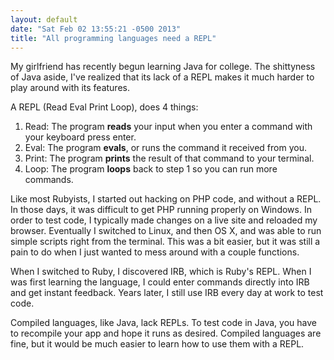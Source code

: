 ```yaml
---
layout: default
date: "Sat Feb 02 13:55:21 -0500 2013"
title: "All programming languages need a REPL"
---
```


My girlfriend has recently begun learning Java for college. The shittyness of
Java aside, I've realized that its lack of a REPL makes it much harder to play
around with its features.

A REPL (Read Eval Print Loop), does 4 things:

1. Read: The program **reads** your input when you enter a command with your
   keyboard press enter.
2. Eval: The program **evals**, or runs the command it received from you.
3. Print: The program **prints** the result of that command to your terminal.
4. Loop: The program **loops** back to step 1 so you can run more commands.

Like most Rubyists, I started out hacking on PHP code, and without a REPL.  In
those days, it was difficult to get PHP running properly on Windows. In order
to test code, I typically made changes on a live site and reloaded my browser.
Eventually I switched to Linux, and then OS X, and was able to run simple
scripts right from the terminal. This was a bit easier, but it was still a
pain to do when I just wanted to mess around with a couple functions.

When I switched to Ruby, I discovered IRB, which is Ruby's REPL. When I was
first learning the language, I could enter commands directly into IRB and get
instant feedback. Years later, I still use IRB every day at work to test code.

Compiled languages, like Java, lack REPLs. To test code in Java, you have to
recompile your app and hope it runs as desired. Compiled languages are fine,
but it would be much easier to learn how to use them with a REPL.
